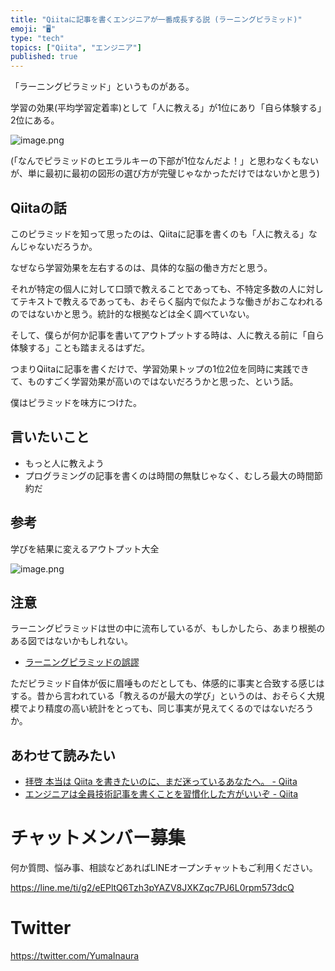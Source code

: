 ```yaml
---
title: "Qiitaに記事を書くエンジニアが一番成長する説 (ラーニングピラミッド)"
emoji: "🖥"
type: "tech"
topics: ["Qiita", "エンジニア"]
published: true
---
```


「ラーニングピラミッド」というものがある。

学習の効果(平均学習定着率)として「人に教える」が1位にあり「自ら体験する」2位にある。

![image.png](https://qiita-image-store.s3.amazonaws.com/0/89618/bd1b5201-c4b3-7731-763a-150eff459226.png)

(「なんでピラミッドのヒエラルキーの下部が1位なんだよ！」と思わなくもないが、単に最初に最初の図形の選び方が完璧じゃなかっただけではないかと思う)

## Qiitaの話

このピラミッドを知って思ったのは、Qiitaに記事を書くのも「人に教える」なんじゃないだろうか。

なぜなら学習効果を左右するのは、具体的な脳の働き方だと思う。

それが特定の個人に対して口頭で教えることであっても、不特定多数の人に対してテキストで教えるであっても、おそらく脳内で似たような働きがおこなわれるのではないかと思う。統計的な根拠などは全く調べていない。

そして、僕らが何か記事を書いてアウトプットする時は、人に教える前に「自ら体験する」ことも踏まえるはずだ。

つまりQiitaに記事を書くだけで、学習効果トップの1位2位を同時に実践できて、ものすごく学習効果が高いのではないだろうかと思った、という話。

僕はピラミッドを味方につけた。

## 言いたいこと

- もっと人に教えよう
- プログラミングの記事を書くのは時間の無駄じゃなく、むしろ最大の時間節約だ

## 参考

学びを結果に変えるアウトプット大全

![image.png](https://qiita-image-store.s3.amazonaws.com/0/89618/a039e496-e4fa-aed9-85c3-99c88f7ba814.png)

## 注意

ラーニングピラミッドは世の中に流布しているが、もしかしたら、あまり根拠のある図ではないかもしれない。

- [ラーニングピラミッドの誤謬](https://www.ic.nanzan-u.ac.jp/NINKAN/kanko/pdf/bulletin17/02-03.pdf)

ただピラミッド自体が仮に眉唾ものだとしても、体感的に事実と合致する感じはする。昔から言われている「教えるのが最大の学び」というのは、おそらく大規模でより精度の高い統計をとっても、同じ事実が見えてくるのではないだろうか。




## あわせて読みたい


- [拝啓 本当は Qiita を書きたいのに、まだ迷っているあなたへ。 - Qiita](https://qiita.com/YumaInaura/items/4d2c602d59c62daa9344)
- [エンジニアは全員技術記事を書くことを習慣化した方がいいぞ - Qiita](https://qiita.com/HiromuMasuda0228/items/a71dea7ef4d77a30b118)








<!-- Update From Qiita API -->

# チャットメンバー募集


何か質問、悩み事、相談などあればLINEオープンチャットもご利用ください。

https://line.me/ti/g2/eEPltQ6Tzh3pYAZV8JXKZqc7PJ6L0rpm573dcQ





# Twitter


https://twitter.com/YumaInaura


<!-- Update From Qiita API -->


